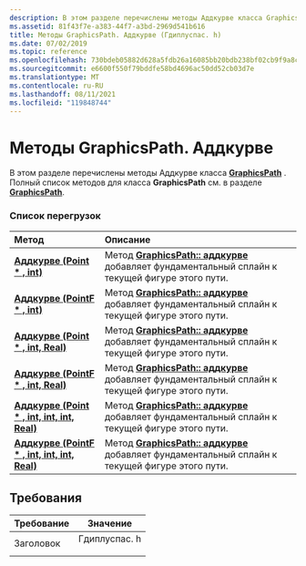 ```yaml
---
description: В этом разделе перечислены методы Аддкурве класса GraphicsPath. Полный список методов для класса GraphicsPath см. в разделе GraphicsPath.
ms.assetid: 81f43f7e-a383-44f7-a3bd-2969d541b616
title: Методы GraphicsPath. Аддкурве (Гдиплуспас. h)
ms.date: 07/02/2019
ms.topic: reference
ms.openlocfilehash: 730bdeb05882d628a5fdb26a16085bb20bdb238bf02cb9f9a8c932d935a37338
ms.sourcegitcommit: e6600f550f79bddfe58bd4696ac50dd52cb03d7e
ms.translationtype: MT
ms.contentlocale: ru-RU
ms.lasthandoff: 08/11/2021
ms.locfileid: "119848744"
---
```

# <a name="graphicspathaddcurve-methods"></a>Методы GraphicsPath. Аддкурве

В этом разделе перечислены методы Аддкурве класса [**GraphicsPath**](/windows/win32/api/gdipluspath/nl-gdipluspath-graphicspath) . Полный список методов для класса **GraphicsPath** см. в разделе [**GraphicsPath**](/windows/win32/api/gdipluspath/nl-gdipluspath-graphicspath).

### <a name="overload-list"></a>Список перегрузок



| Метод                                                                                                                                              | Описание                                                                                                                                                                                                             |
|:----------------------------------------------------------------------------------------------------------------------------------------------------|:------------------------------------------------------------------------------------------------------------------------------------------------------------------------------------------------------------------------|
| [**Аддкурве (Point \* , int)**](/windows/win32/api/gdipluspath/nf-gdipluspath-graphicspath-addcurve(inconstpoint_inint))                                                       | Метод [**GraphicsPath:: аддкурве**](/windows/win32/api/gdipluspath/nf-gdipluspath-graphicspath-addcurve(inconstpoint_inint)) добавляет фундаментальный сплайн к текущей фигуре этого пути.<br/>                                         |
| [**Аддкурве (PointF \* , int)**](/previous-versions//ms535611(v=vs.85))                                                     | Метод [**GraphicsPath:: аддкурве**](/previous-versions//ms535611(v=vs.85)) добавляет фундаментальный сплайн к текущей фигуре этого пути.<br/>                                        |
| [**Аддкурве (Point \* , int, Real)**](/windows/win32/api/gdipluspath/nf-gdipluspath-graphicspath-addcurve(inconstpoint_inint_inreal))                                     | Метод [**GraphicsPath:: аддкурве**](/windows/win32/api/gdipluspath/nf-gdipluspath-graphicspath-addcurve(inconstpoint_inint_inreal)) добавляет фундаментальный сплайн к текущей фигуре этого пути.<br/>                            |
| [**Аддкурве (PointF \* , int, Real)**](/windows/win32/api/gdipluspath/nf-gdipluspath-graphicspath-addcurve(inconstpointf_inint_inreal))                                   | Метод [**GraphicsPath:: аддкурве**](/windows/win32/api/gdipluspath/nf-gdipluspath-graphicspath-addcurve(inconstpointf_inint_inreal)) добавляет фундаментальный сплайн к текущей фигуре этого пути.<br/>                           |
| [**Аддкурве (Point \* , int, int, int, Real)**](/windows/win32/api/gdipluspath/nf-gdipluspath-graphicspath-addcurve(inconstpoint_inint_inint_inint_inreal))  | Метод [**GraphicsPath:: аддкурве**](/windows/win32/api/gdipluspath/nf-gdipluspath-graphicspath-addcurve(inconstpoint_inint_inint_inint_inreal)) добавляет фундаментальный сплайн к текущей фигуре этого пути.<br/> |
| [**Аддкурве (PointF \* , int, int, int, Real)**](/windows/win32/api/gdipluspath/nf-gdipluspath-graphicspath-addcurve(inconstpointf_inint_inint_inint_inreal)) | Метод [**GraphicsPath:: аддкурве**](/windows/win32/api/gdipluspath/nf-gdipluspath-graphicspath-addcurve(inconstpointf_inint_inint_inint_inreal)) добавляет фундаментальный сплайн к текущей фигуре этого пути.<br/> |



## <a name="requirements"></a>Требования



| Требование | Значение |
|-------------------|------------------------------------------------------------------------------------------|
| Заголовок<br/> | <dl> <dt>Гдиплуспас. h</dt> </dl> |



 

 
